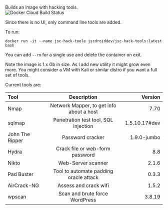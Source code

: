 Builds an image with hacking tools.  
![Docker Cloud Build Status](https://img.shields.io/docker/cloud/build/jscdroiddev/jsc-hack-tools)

Since there is no UI, only command line tools are added.

To run:
```
docker run -it --name jsc-hack-toole jscdroiddev/jsc-hack-tools:latest bash
```
You can add `--rm` for a single use and delete the container on exit.

Note the image is 1.x Gb in size. As I add new utility it might grow even more. You might consider a VM with Kali or similar distro if you want a full set of tools.

Current tools are:

| Tool             | Description                                | Version       |
| :--------------- | :----------------------------------------: | ------------: |
| Nmap             | Network Mapper, to get info about a host   | 7.70          |
| sqlmap           | Penetration test tool, SQL injection       | 1.5.10.17#dev |
| John The Ripper  | Password cracker                           | 1.9.0-jumbo   |
| Hydra            | Crack file or web-form password            | 8.8           |
| Nikto            | Web-Server scanner                         | 2.1.6         |
| Pad Buster       | Tool to automate padding oracle attack     | 0.3.3         |
| AirCrack-NG      | Assess and crack wifi                      | 1.5.2         |
| wpscan           | Scan and brute force WordPress             | 3.8.19        |
